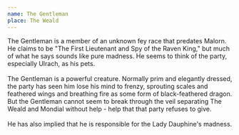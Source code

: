 ```yaml
---
name: The Gentleman
place: The Weald
---
```

The Gentleman is a member of an unknown fey race that predates Malorn. He claims to be "The First Lieutenant and Spy of the Raven King," but much of what he says sounds like pure madness. He seems to think of the party, especially Ulrach, as his pets. 
<br><br>
The Gentleman is a powerful creature. Normally prim and elegantly dressed, the party has seen him lose his mind to frenzy, sprouting scales and feathered wings and breathing fire as some form of black-feathered dragon. But the Gentleman cannot seem to break through the veil separating The Weald and Mondial without help - help that that party refuses to give. 
<br><br>
He has also implied that he is responsible for the Lady Dauphine's madness.